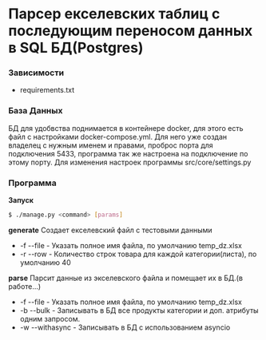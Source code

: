 # Парсер екселевских таблиц с последующим переносом данных в SQL БД(Postgres)

### Зависимости

- requirements.txt


### База Данных

БД для удобвства поднимается в контейнере docker, для этого есть файл с настройками docker-compose.yml. Для него уже создан владелец с нужным именем и правами, проброс порта для подключения 5433, программа так же настроена на подключение по этому порту. Для изменения настроек программы src/core/settings.py

### Программа
**Запуск**
```sh
$ ./manage.py <command> [params]
```
**generate**
Создает екселевский файл с тестовыми данными
- -f --file - Указать полное имя файла, по умолчанию temp_dz.xlsx
- -r --row  - Количество строк товара для каждой категории(листа), по умолчанию 40

**parse**
Парсит данные из экселевского файла и помещает их в БД.(в работе...)
- -f --file - Указать полное имя файла, по умолчанию temp_dz.xlsx
- -b --bulk - Записывать в БД все продукты категории и доп. атрибуты одним запросом.
- -w --withasync - Записывать в БД с использованием asyncio